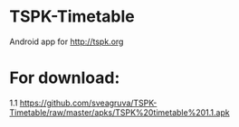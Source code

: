 # TSPK-Timetable
Android app for http://tspk.org

# For download:
1.1 https://github.com/sveagruva/TSPK-Timetable/raw/master/apks/TSPK%20timetable%201.1.apk

